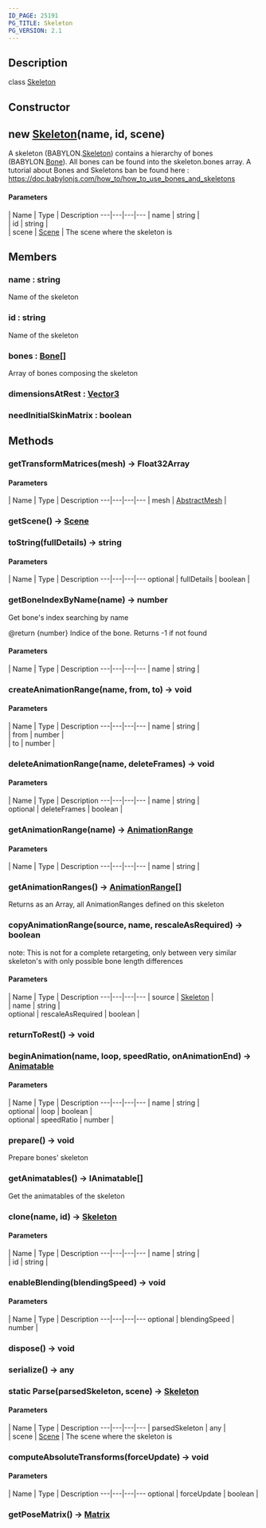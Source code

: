 ```yaml
---
ID_PAGE: 25191
PG_TITLE: Skeleton
PG_VERSION: 2.1
---
```

## Description

class [Skeleton](/classes/2.5/Skeleton)



## Constructor

## new [Skeleton](/classes/2.5/Skeleton)(name, id, scene)

A skeleton (BABYLON.[Skeleton](/classes/2.5/Skeleton)) contains a hierarchy of bones (BABYLON.[Bone](/classes/2.5/Bone)).
All bones can be found into the skeleton.bones array.
A tutorial about Bones and Skeletons ban be found here : https://doc.babylonjs.com/how_to/how_to_use_bones_and_skeletons

#### Parameters
 | Name | Type | Description
---|---|---|---
 | name | string |     
 | id | string |     
 | scene | [Scene](/classes/2.5/Scene) |     The scene where the skeleton is
## Members

### name : string

Name of the skeleton

### id : string

Name of the skeleton

### bones : [Bone](/classes/2.5/Bone)[]

Array of bones composing the skeleton

### dimensionsAtRest : [Vector3](/classes/2.5/Vector3)



### needInitialSkinMatrix : boolean



## Methods

### getTransformMatrices(mesh) &rarr; Float32Array



#### Parameters
 | Name | Type | Description
---|---|---|---
 | mesh | [AbstractMesh](/classes/2.5/AbstractMesh) |   

### getScene() &rarr; [Scene](/classes/2.5/Scene)


### toString(fullDetails) &rarr; string



#### Parameters
 | Name | Type | Description
---|---|---|---
optional | fullDetails | boolean |  

### getBoneIndexByName(name) &rarr; number

Get bone's index searching by name

@return {number} Indice of the bone. Returns -1 if not found

#### Parameters
 | Name | Type | Description
---|---|---|---
 | name | string |     

### createAnimationRange(name, from, to) &rarr; void



#### Parameters
 | Name | Type | Description
---|---|---|---
 | name | string |     
 | from | number |   
 | to | number |   
### deleteAnimationRange(name, deleteFrames) &rarr; void



#### Parameters
 | Name | Type | Description
---|---|---|---
 | name | string |     
optional | deleteFrames | boolean |   
### getAnimationRange(name) &rarr; [AnimationRange](/classes/2.5/AnimationRange)



#### Parameters
 | Name | Type | Description
---|---|---|---
 | name | string |     

### getAnimationRanges() &rarr; [AnimationRange](/classes/2.5/AnimationRange)[]

Returns as an Array, all AnimationRanges defined on this skeleton
### copyAnimationRange(source, name, rescaleAsRequired) &rarr; boolean

note: This is not for a complete retargeting, only between very similar skeleton's with only possible bone length differences

#### Parameters
 | Name | Type | Description
---|---|---|---
 | source | [Skeleton](/classes/2.5/Skeleton) |   
 | name | string |     
optional | rescaleAsRequired | boolean |   
### returnToRest() &rarr; void


### beginAnimation(name, loop, speedRatio, onAnimationEnd) &rarr; [Animatable](/classes/2.5/Animatable)



#### Parameters
 | Name | Type | Description
---|---|---|---
 | name | string |     
optional | loop | boolean |   
optional | speedRatio | number |   
### prepare() &rarr; void

Prepare bones' skeleton
### getAnimatables() &rarr; IAnimatable[]

Get the animatables of the skeleton
### clone(name, id) &rarr; [Skeleton](/classes/2.5/Skeleton)



#### Parameters
 | Name | Type | Description
---|---|---|---
 | name | string |     
 | id | string |     
### enableBlending(blendingSpeed) &rarr; void



#### Parameters
 | Name | Type | Description
---|---|---|---
optional | blendingSpeed | number |  

### dispose() &rarr; void


### serialize() &rarr; any


### static Parse(parsedSkeleton, scene) &rarr; [Skeleton](/classes/2.5/Skeleton)



#### Parameters
 | Name | Type | Description
---|---|---|---
 | parsedSkeleton | any |   
 | scene | [Scene](/classes/2.5/Scene) |     The scene where the skeleton is
### computeAbsoluteTransforms(forceUpdate) &rarr; void



#### Parameters
 | Name | Type | Description
---|---|---|---
optional | forceUpdate | boolean | 

### getPoseMatrix() &rarr; [Matrix](/classes/2.5/Matrix)



